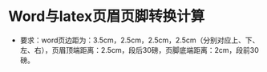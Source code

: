 # Word与latex页眉页脚转换计算
  - 要求：word页边距为：3.5cm，2.5cm，2.5cm，2.5cm（分别对应上、下、左、右），页眉顶端距离：2.5cm，段后30磅，页脚底端距离：2cm，段前30磅。
